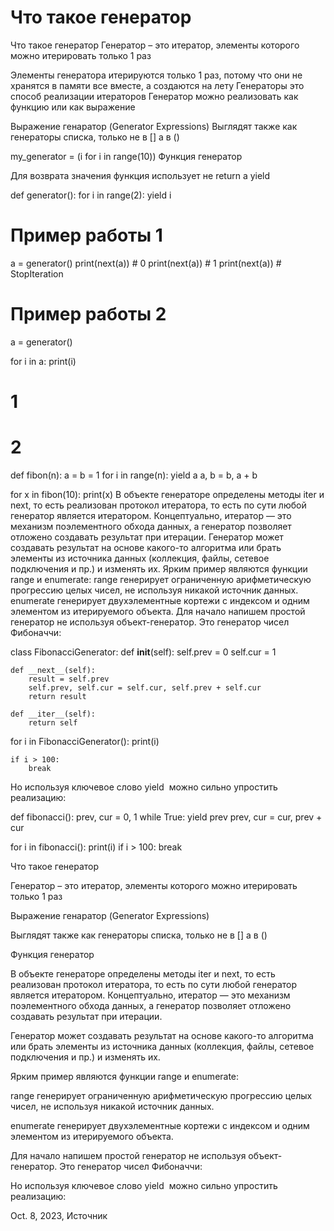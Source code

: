 # Что такое генератор

Что такое генератор
Генератор – это итератор, элементы которого можно итерировать только 1 раз

Элементы генератора итерируются только 1 раз, потому что они не хранятся в памяти все вместе, а создаются на лету
Генераторы это способ реализации итераторов
Генератор можно реализовать как функцию или как выражение

Выражение генаратор (Generator Expressions)
Выглядят также как генераторы списка, только не в [] а в ()

my_generator = (i for i in range(10))
Функция генератор

Для возврата значения функция использует не return a yield


def generator():
    for i in range(2):
        yield i

# Пример работы 1 
a = generator()
print(next(a)) # 0
print(next(a)) # 1
print(next(a)) # StopIteration

# Пример работы 2
a = generator()

for i in a:
    print(i)
# 1
# 2

def fibon(n):
    a = b = 1
    for i in range(n):
        yield a
        a, b = b, a + b

for x in fibon(10):
    print(x)
В объекте генераторе определены методы iter и next, то есть реализован протокол итератора, то есть по сути любой генератор является итератором. Концептуально, итератор — это механизм поэлементного обхода данных, а генератор позволяет отложено создавать результат при итерации.
Генератор может создавать результат на основе какого-то алгоритма или брать элементы из источника данных (коллекция, файлы, сетевое подключения и пр.) и изменять их.
Ярким пример являются функции range и enumerate:
range генерирует ограниченную арифметическую прогрессию целых чисел, не используя никакой источник данных.
enumerate генерирует двухэлементные кортежи с индексом и одним элементом из итерируемого объекта.
Для начало напишем простой генератор не используя объект-генератор. Это генератор чисел Фибоначчи:
 

class FibonacciGenerator:
    def __init__(self):
        self.prev = 0
        self.cur = 1

    def __next__(self):
        result = self.prev
        self.prev, self.cur = self.cur, self.prev + self.cur
        return result

    def __iter__(self):
        return self

for i in FibonacciGenerator():
    print(i)
    
    if i > 100:
        break
Но используя ключевое слово yield  можно сильно упростить реализацию:

def fibonacci():
    prev, cur = 0, 1
    while True:
        yield prev
        prev, cur = cur, prev + cur

for i in fibonacci():
    print(i)
    if i > 100:
        break


Что такое генератор

Генератор – это итератор, элементы которого можно итерировать только 1 раз

Выражение генаратор (Generator Expressions)

Выглядят также как генераторы списка, только не в [] а в ()

Функция генератор

В объекте генераторе определены методы iter и next, то есть реализован протокол итератора, то есть по сути любой генератор является итератором. Концептуально, итератор — это механизм поэлементного обхода данных, а генератор позволяет отложено создавать результат при итерации.

Генератор может создавать результат на основе какого-то алгоритма или брать элементы из источника данных (коллекция, файлы, сетевое подключения и пр.) и изменять их.

Ярким пример являются функции range и enumerate:

range генерирует ограниченную арифметическую прогрессию целых чисел, не используя никакой источник данных.

enumerate генерирует двухэлементные кортежи с индексом и одним элементом из итерируемого объекта.

Для начало напишем простой генератор не используя объект-генератор. Это генератор чисел Фибоначчи:
 

Но используя ключевое слово yield  можно сильно упростить реализацию:



Oct. 8, 2023, Источник

